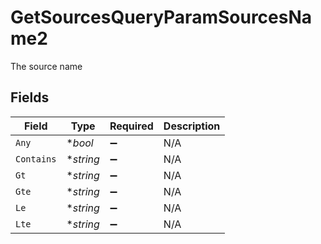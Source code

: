 # GetSourcesQueryParamSourcesName2

The source name


## Fields

| Field              | Type               | Required           | Description        |
| ------------------ | ------------------ | ------------------ | ------------------ |
| `Any`              | **bool*            | :heavy_minus_sign: | N/A                |
| `Contains`         | **string*          | :heavy_minus_sign: | N/A                |
| `Gt`               | **string*          | :heavy_minus_sign: | N/A                |
| `Gte`              | **string*          | :heavy_minus_sign: | N/A                |
| `Le`               | **string*          | :heavy_minus_sign: | N/A                |
| `Lte`              | **string*          | :heavy_minus_sign: | N/A                |